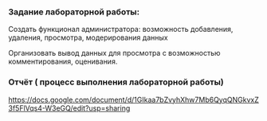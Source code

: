 ### Задание лабораторной работы: 
 Cоздать функционал администратора: возможность добавления, удаления, просмотра, модерирования данных
 
 Организовать вывод данных для просмотра с возможностью комментирования, оценивания.
### Отчёт ( процесс выполнения лабораторной работы) 
https://docs.google.com/document/d/1GIkaa7bZvyhXhw7Mb6QyqQNGkvxZ3f5FlVqs4-W3eGQ/edit?usp=sharing
